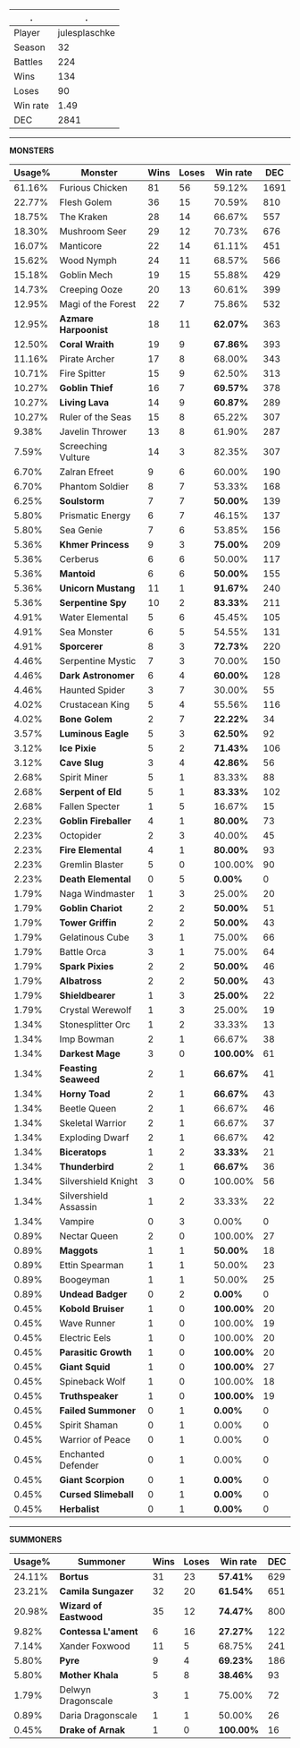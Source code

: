 .|.
|-|-
Player|julesplaschke
Season|32
Battles|224
Wins|134
Loses|90
Win rate|1.49
DEC|2841

---
**MONSTERS**

Usage%|Monster|Wins|Loses|Win rate|DEC|
-|-|-|-|-|-|
61.16%|Furious Chicken|81|56|59.12%|1691|
22.77%|Flesh Golem|36|15|70.59%|810|
18.75%|The Kraken|28|14|66.67%|557|
18.30%|Mushroom Seer|29|12|70.73%|676|
16.07%|Manticore|22|14|61.11%|451|
15.62%|Wood Nymph|24|11|68.57%|566|
15.18%|Goblin Mech|19|15|55.88%|429|
14.73%|Creeping Ooze|20|13|60.61%|399|
12.95%|Magi of the Forest|22|7|75.86%|532|
12.95%|**Azmare Harpoonist**|18|11|**62.07%**|363|
12.50%|**Coral Wraith**|19|9|**67.86%**|393|
11.16%|Pirate Archer|17|8|68.00%|343|
10.71%|Fire Spitter|15|9|62.50%|313|
10.27%|**Goblin Thief**|16|7|**69.57%**|378|
10.27%|**Living Lava**|14|9|**60.87%**|289|
10.27%|Ruler of the Seas|15|8|65.22%|307|
9.38%|Javelin Thrower|13|8|61.90%|287|
7.59%|Screeching Vulture|14|3|82.35%|307|
6.70%|Zalran Efreet|9|6|60.00%|190|
6.70%|Phantom Soldier|8|7|53.33%|168|
6.25%|**Soulstorm**|7|7|**50.00%**|139|
5.80%|Prismatic Energy|6|7|46.15%|137|
5.80%|Sea Genie|7|6|53.85%|156|
5.36%|**Khmer Princess**|9|3|**75.00%**|209|
5.36%|Cerberus|6|6|50.00%|117|
5.36%|**Mantoid**|6|6|**50.00%**|155|
5.36%|**Unicorn Mustang**|11|1|**91.67%**|240|
5.36%|**Serpentine Spy**|10|2|**83.33%**|211|
4.91%|Water Elemental|5|6|45.45%|105|
4.91%|Sea Monster|6|5|54.55%|131|
4.91%|**Sporcerer**|8|3|**72.73%**|220|
4.46%|Serpentine Mystic|7|3|70.00%|150|
4.46%|**Dark Astronomer**|6|4|**60.00%**|128|
4.46%|Haunted Spider|3|7|30.00%|55|
4.02%|Crustacean King|5|4|55.56%|116|
4.02%|**Bone Golem**|2|7|**22.22%**|34|
3.57%|**Luminous Eagle**|5|3|**62.50%**|92|
3.12%|**Ice Pixie**|5|2|**71.43%**|106|
3.12%|**Cave Slug**|3|4|**42.86%**|56|
2.68%|Spirit Miner|5|1|83.33%|88|
2.68%|**Serpent of Eld**|5|1|**83.33%**|102|
2.68%|Fallen Specter|1|5|16.67%|15|
2.23%|**Goblin Fireballer**|4|1|**80.00%**|73|
2.23%|Octopider|2|3|40.00%|45|
2.23%|**Fire Elemental**|4|1|**80.00%**|93|
2.23%|Gremlin Blaster|5|0|100.00%|90|
2.23%|**Death Elemental**|0|5|**0.00%**|0|
1.79%|Naga Windmaster|1|3|25.00%|20|
1.79%|**Goblin Chariot**|2|2|**50.00%**|51|
1.79%|**Tower Griffin**|2|2|**50.00%**|43|
1.79%|Gelatinous Cube|3|1|75.00%|66|
1.79%|Battle Orca|3|1|75.00%|64|
1.79%|**Spark Pixies**|2|2|**50.00%**|46|
1.79%|**Albatross**|2|2|**50.00%**|43|
1.79%|**Shieldbearer**|1|3|**25.00%**|22|
1.79%|Crystal Werewolf|1|3|25.00%|19|
1.34%|Stonesplitter Orc|1|2|33.33%|13|
1.34%|Imp Bowman|2|1|66.67%|38|
1.34%|**Darkest Mage**|3|0|**100.00%**|61|
1.34%|**Feasting Seaweed**|2|1|**66.67%**|41|
1.34%|**Horny Toad**|2|1|**66.67%**|43|
1.34%|Beetle Queen|2|1|66.67%|46|
1.34%|Skeletal Warrior|2|1|66.67%|37|
1.34%|Exploding Dwarf|2|1|66.67%|42|
1.34%|**Biceratops**|1|2|**33.33%**|21|
1.34%|**Thunderbird**|2|1|**66.67%**|36|
1.34%|Silvershield Knight|3|0|100.00%|56|
1.34%|Silvershield Assassin|1|2|33.33%|22|
1.34%|Vampire|0|3|0.00%|0|
0.89%|Nectar Queen|2|0|100.00%|27|
0.89%|**Maggots**|1|1|**50.00%**|18|
0.89%|Ettin Spearman|1|1|50.00%|23|
0.89%|Boogeyman|1|1|50.00%|25|
0.89%|**Undead Badger**|0|2|**0.00%**|0|
0.45%|**Kobold Bruiser**|1|0|**100.00%**|20|
0.45%|Wave Runner|1|0|100.00%|19|
0.45%|Electric Eels|1|0|100.00%|20|
0.45%|**Parasitic Growth**|1|0|**100.00%**|20|
0.45%|**Giant Squid**|1|0|**100.00%**|27|
0.45%|Spineback Wolf|1|0|100.00%|18|
0.45%|**Truthspeaker**|1|0|**100.00%**|19|
0.45%|**Failed Summoner**|0|1|**0.00%**|0|
0.45%|Spirit Shaman|0|1|0.00%|0|
0.45%|Warrior of Peace|0|1|0.00%|0|
0.45%|Enchanted Defender|0|1|0.00%|0|
0.45%|**Giant Scorpion**|0|1|**0.00%**|0|
0.45%|**Cursed Slimeball**|0|1|**0.00%**|0|
0.45%|**Herbalist**|0|1|**0.00%**|0|

---
**SUMMONERS**

Usage%|Summoner|Wins|Loses|Win rate|DEC|
-|-|-|-|-|-|
24.11%|**Bortus**|31|23|**57.41%**|629|
23.21%|**Camila Sungazer**|32|20|**61.54%**|651|
20.98%|**Wizard of Eastwood**|35|12|**74.47%**|800|
9.82%|**Contessa L'ament**|6|16|**27.27%**|122|
7.14%|Xander Foxwood|11|5|68.75%|241|
5.80%|**Pyre**|9|4|**69.23%**|186|
5.80%|**Mother Khala**|5|8|**38.46%**|93|
1.79%|Delwyn Dragonscale|3|1|75.00%|72|
0.89%|Daria Dragonscale|1|1|50.00%|26|
0.45%|**Drake of Arnak**|1|0|**100.00%**|16|
